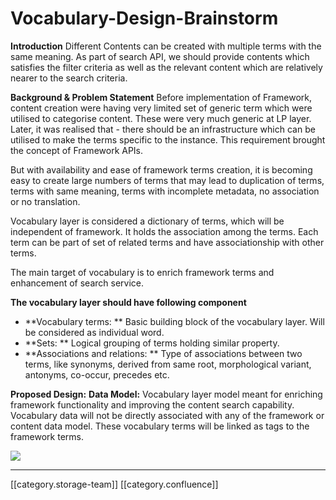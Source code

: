 # Vocabulary-Design-Brainstorm

**Introduction** Different Contents can be created with multiple terms with the same meaning. As part of search API, we should provide contents which satisfies the filter criteria as well as the relevant content which are relatively nearer to the search criteria.

**Background & Problem Statement** Before implementation of Framework, content creation were having very limited set of generic term which were utilised to categorise content. These were very much generic at LP layer. Later, it was realised that - there should be an infrastructure which can be utilised to make the terms specific to the instance. This requirement brought the concept of Framework APIs.

But with availability and ease of framework terms creation, it is becoming easy to create large numbers of terms that may lead to duplication of terms, terms with same meaning, terms with incomplete metadata, no association or no translation.

Vocabulary layer is considered a dictionary of terms, which will be independent of framework. It holds the association among the terms. Each term can be part of set of related terms and have associationship with other terms.

The main target of vocabulary is to enrich framework terms and enhancement of search service.

**The vocabulary layer should have following component**

* \*\*Vocabulary terms: \*\* Basic building block of the vocabulary layer. Will be considered as individual word.
* \*\*Sets: \*\* Logical grouping of terms holding similar property.
* &#x20; \*\*Associations and relations: \*\* Type of associations between two terms, like synonyms, derived from same root, morphological variant, antonyms, co-occur, precedes etc.

**Proposed Design:** **Data Model:** Vocabulary layer model meant for enriching framework functionality and improving the content search capability. Vocabulary data will not be directly associated with any of the framework or content data model. These vocabulary terms will be linked as tags to the framework terms.

![](images/storage)

***

\[\[category.storage-team]] \[\[category.confluence]]
